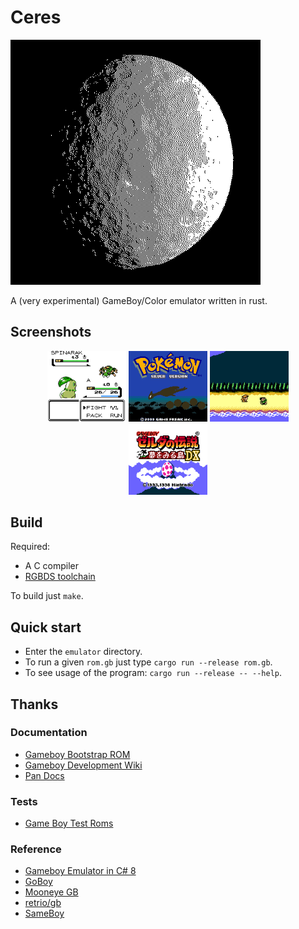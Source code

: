 # Ceres

![logo](./images/ceres.webp)

A (very experimental) GameBoy/Color emulator written in rust.

## Screenshots

<p align="center" width="100%">
    <img width="25%" src="./images/pokemon_crystal.webp"> 
    <img width="25%" src="./images/pokemon_silver.webp"> 
    <img width="25%" src="./images/zelda_yume_1.webp"> 
    <img width="25%" src="./images/zelda_yume_2.webp"> 
</p>

## Build

Required:

- A C compiler
- [RGBDS toolchain](https://rgbds.gbdev.io/)

To build just `make`.

## Quick start

- Enter the `emulator` directory.
- To run a given `rom.gb` just type `cargo run --release rom.gb`.
- To see usage of the program: `cargo run --release -- --help`.

## Thanks

### Documentation

- [Gameboy Bootstrap ROM](https://gbdev.gg8.se/wiki/articles/Gameboy_Bootstrap_ROM#Contents_of_the_ROM)
- [Gameboy Development Wiki](https://gbdev.gg8.se/wiki/articles/Main_Page)
- [Pan Docs](https://gbdev.io/pandocs/)

### Tests

- [Game Boy Test Roms](https://github.com/c-sp/gameboy-test-roms)

### Reference

- [Gameboy Emulator in C# 8](https://github.com/DaveTCode/gameboy-emulator-dotnet)
- [GoBoy](https://github.com/Humpheh/goboy)
- [Mooneye GB](https://github.com/Gekkio/mooneye-gb)
- [retrio/gb](https://github.com/retrio/gb)
- [SameBoy](https://github.com/LIJI32/SameBoy)
